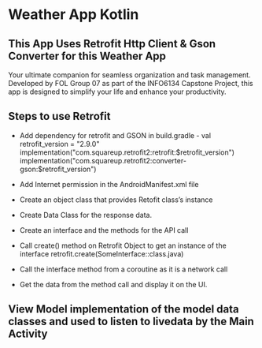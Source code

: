 # Weather App Kotlin

## This App Uses Retrofit Http Client & Gson Converter for this Weather App

Your ultimate companion for seamless organization and task management. Developed by FOL Group 07 as part of the INFO6134 Capstone Project, this app is designed to simplify your life and enhance your productivity.

## Steps to use Retrofit
- Add dependency for retrofit and GSON in build.gradle -
   val retrofit_version = "2.9.0"
    implementation("com.squareup.retrofit2:retrofit:$retrofit_version")
    implementation("com.squareup.retrofit2:converter-gson:$retrofit_version")

- Add Internet permission in the AndroidManifest.xml file
  <uses-permission android:name="android.permission.INTERNET"/>
  
- Create an object class that provides Retofit class’s instance
- Create Data Class for the response data.
- Create an interface and the methods for the API call
- Call create() method on Retrofit Object to get an instance of the interface
  retrofit.create(SomeInterface::class.java)
- Call the interface method from a coroutine as it is a network call
- Get the data from the method call and display it on the UI.

## View Model implementation of the model data classes and used to listen to livedata by the Main Activity



